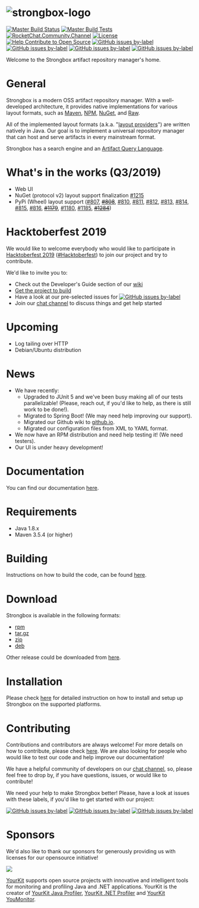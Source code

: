 # ![strongbox-logo][strongbox-logo]

[![Master Build Status][master-build-status-badge]][master-build-status-link]
[![Master Build Tests][master-build-tests-badge]][master-build-status-link]
[![RocketChat.Community.Channel][rocket-chat-badge]][rocket-chat-link]
[![License][license-badge]][license-link]
[![Help Contribute to Open Source][codetriage-badge]][codetriage-link]
[![GitHub issues by-label][good-first-issue-badge]][good-first-issue-link]
[![GitHub issues by-label][help-wanted-badge]][help-wanted-link]
[![GitHub issues by-label][hacktoberfest-badge]][hacktoberfest-link]
[![GitHub issues by-label][stackoverflow-badge]][stackoverflow-link]

Welcome to the Strongbox artifact repository manager's home.

# General

Strongbox is a modern OSS artifact repository manager. With a well-developed architecture, it provides native 
implementations for various layout formats, such as [Maven][docs-maven], [NPM][docs-npm], [NuGet][docs-nuget], and [Raw][docs-raw].

All of the implemented layout formats (a.k.a. "[layout providers][docs-providers]") are written natively in Java. 
Our goal is to implement a universal repository manager that can host and serve artifacts in every mainstream format.

Strongbox has a search engine and an [Artifact Query Language][docs-aql].

# What's in the works (Q3/2019)

* Web UI
* NuGet (protocol v2) layout support finalization [#1215](https://github.com/strongbox/strongbox/issues/1215)
* PyPi (Wheel) layout support ([#807](https://github.com/strongbox/strongbox/issues/807), ~~[#808](https://github.com/strongbox/strongbox/issues/808)~~, [#810](https://github.com/strongbox/strongbox/issues/810), [#811](https://github.com/strongbox/strongbox/issues/811), [#812](https://github.com/strongbox/strongbox/issues/812), [#813](https://github.com/strongbox/strongbox/issues/813), [#814](https://github.com/strongbox/strongbox/issues/814), [#815](https://github.com/strongbox/strongbox/issues/815), [#816](https://github.com/strongbox/strongbox/issues/816), ~~[#1179](https://github.com/strongbox/strongbox/issues/1179)~~, [#1180](https://github.com/strongbox/strongbox/issues/1180), [#1185](https://github.com/strongbox/strongbox/issues/1185), ~~[#1284](https://github.com/strongbox/strongbox/issues/1284)~~)

# Hacktoberfest 2019

We would like to welcome everybody who would like to participate in [Hacktoberfest 2019](https://hacktoberfest.digitalocean.com/) ([#Hacktoberfest](https://hacktoberfest.digitalocean.com/)) to join our project and try to contribute.

We'd like to invite you to:
* Check out the Developer's Guide section of our [wiki](https://strongbox.github.io/developer-guide/getting-started.html)
* [Get the project to build](https://strongbox.github.io/developer-guide/building-the-code.html)
* Have a look at our pre-selected issues for [![GitHub issues by-label][hacktoberfest-badge]][hacktoberfest-link]
* Join our [chat channel](https://chat.carlspring.org/]) to discuss things and get help started

# Upcoming

* Log tailing over HTTP
* Debian/Ubuntu distribution

# News

* We have recently:
  * Upgraded to JUnit 5 and we've been busy making all of our tests parallelizable! (Please, reach out, if you'd like to help, as there is still work to be done!).
  * Migrated to Spring Boot! (We may need help improving our support).
  * Migrated our Github wiki to [github.io](https://strongbox.github.io/). 
  * Migrated our configuration files from XML to YAML format.
* We now have an RPM distribution and need help testing it! (We need testers).
* Our UI is under heavy development!

# Documentation

You can find our documentation [here][docs].

# Requirements

* Java 1.8.x
* Maven 3.5.4 (or higher)

# Building

Instructions on how to build the code, can be found [here][docs-building-the-code].

# Download

Strongbox is available in the following formats:
* [rpm][release-rpm]
* [tar.gz][release-tar.gz]
* [zip][release-zip]
* [deb][release-deb]

Other release could be downloaded from [here][release-all].

# Installation

Please check [here][docs-user-getting-started] for detailed instruction on how to install and setup up Strongbox on the 
supported platforms.

# Contributing

Contributions and contributors are always welcome! For more details on how to contribute, please check [here][docs-contributing]. 
We are also looking for people who would like to test our code and help improve our documentation!

We have a helpful community of developers on our [chat channel][rocket-chat-link], so, please feel free to drop by, if 
you have questions, issues, or would like to contribute!

We need your help to make Strongbox better! Please, have a look at issues with these labels, if you'd like to get 
started with our project:

[![GitHub issues by-label][good-first-issue-badge]][good-first-issue-link]
[![GitHub issues by-label][help-wanted-badge]][help-wanted-link]
[![GitHub issues by-label][hacktoberfest-badge]][hacktoberfest-link]

# Sponsors

We'd also like to thank our sponsors for generously providing us with licenses for our opensource initiative!

[![][yourkit-logo]]([yourkit-link])

[YourKit][yourkit-link] supports open source projects with innovative and intelligent tools for monitoring and profiling Java and .NET applications. YourKit is the creator of [YourKit Java Profiler][yourkit-java-profiler-link], [YourKit .NET Profiler][yourkit-dotnet-profiler-link] and [YourKit YouMonitor][yourkit-monitor-link].


[<--# Generic Links -->]: #
[strongbox-logo]: ./strongbox.svg

[<--# Badges -->]: #
[master-build-status-link]: https://jenkins.carlspring.org/blue/organizations/jenkins/strongbox%2Fbuilds%2Fstrongbox/activity?branch=master
[master-build-status-badge]: https://jenkins.carlspring.org/buildStatus/icon?job=strongbox/builds/strongbox/master
[master-build-tests-badge]: https://img.shields.io/jenkins/t/https/jenkins.carlspring.org/job/strongbox/job/builds/job/strongbox/job/master.svg 
[rocket-chat-link]: https://chat.carlspring.org/channel/community
[rocket-chat-badge]: https://chat.carlspring.org/images/join-chat.svg
[license-link]: https://opensource.org/licenses/Apache-2.0
[license-badge]: https://img.shields.io/badge/License-Apache%202.0-brightgreen.svg
[codetriage-link]: https://www.codetriage.com/strongbox/strongbox
[codetriage-badge]: https://www.codetriage.com/strongbox/strongbox/badges/users.svg
[good-first-issue-link]: https://github.com/strongbox/strongbox/issues?q=is%3Aissue+is%3Aopen+label%3A%22good%20first%20issue%22
[good-first-issue-badge]: https://img.shields.io/github/issues-raw/strongbox/strongbox/good%20first%20issue.svg?label=good%20first%20issue
[help-wanted-link]: https://github.com/strongbox/strongbox/issues?q=is%3Aissue+is%3Aopen+label%3A%22help%20wanted%22
[help-wanted-badge]: https://img.shields.io/github/issues-raw/strongbox/strongbox/help%20wanted.svg?label=help%20wanted&color=%23856bf9& 

[hacktoberfest-link]: https://github.com/strongbox/strongbox/issues?q=is%3Aissue+is%3Aopen+label%3A%22hacktoberfest%22
[hacktoberfest-badge]: https://img.shields.io/github/issues-raw/strongbox/strongbox/hacktoberfest.svg?label=hacktoberfest&color=orange

[stackoverflow-link]: https://stackoverflow.com/tags/strongbox/
[stackoverflow-badge]: https://img.shields.io/badge/stackoverflow-ask-orange.svg

[<--# Docs links -->]: #
[docs]: https://strongbox.github.io/
[docs-maven]: https://strongbox.github.io/developer-guide/layout-providers/maven-2-layout-provider.html
[docs-npm]: https://strongbox.github.io/developer-guide/layout-providers/npm-layout-provider.html
[docs-nuget]: https://strongbox.github.io/developer-guide/layout-providers/nuget-layout-provider.html
[docs-raw]: https://strongbox.github.io/developer-guide/layout-providers/raw-layout-provider.html
[docs-providers]: https://strongbox.github.io/knowledge-base/layout-providers.html
[docs-building-the-code]: https://strongbox.github.io/developer-guide/building-the-code.html
[docs-user-getting-started]: https://strongbox.github.io/user-guide/getting-started.html
[docs-contributing]: https://strongbox.github.io/contributing.html
[docs-aql]: https://strongbox.github.io/user-guide/artifact-query-language.html

[<--# Release links -->]: #
[release-all]: https://github.com/strongbox/strongbox/releases
[release-rpm]: https://github.com/strongbox/strongbox/releases/download/1.0-SNAPSHOT/strongbox-distribution-1.0-SNAPSHOT.rpm
[release-tar.gz]: https://github.com/strongbox/strongbox/releases/download/1.0-SNAPSHOT/strongbox-distribution-1.0-SNAPSHOT.tar.gz
[release-zip]: https://github.com/strongbox/strongbox/releases/download/1.0-SNAPSHOT/strongbox-distribution-1.0-SNAPSHOT.zip
[release-deb]: https://github.com/strongbox/strongbox/releases/download/1.0-SNAPSHOT/strongbox-distribution-1.0-SNAPSHOT.deb

[<--# Sponsors -->]: #
[yourkit-logo]: https://www.yourkit.com/images/yklogo.png
[yourkit-link]: https://www.yourkit.com
[yourkit-java-profiler-link]: https://www.yourkit.com/java/profiler
[yourkit-dotnet-profiler-link]: https://www.yourkit.com/.net/profiler
[yourkit-monitor-link]: https://www.yourkit.com/youmonitor/
